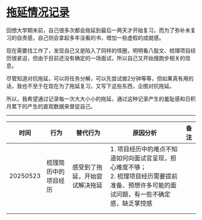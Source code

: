 # [拖延情况记录](https://github.com/zzturn/gitblog/issues/3)

回想大学期末前，自己很多次都会拖延到最后一两天才开始复习，而为了弥补未复习的自责感，自己则会拿起多年没看的书，增加一些虚假的成就感。

现在需要找工作了，发现自己又是陷入了同样的怪圈，明明看八股文、梳理项目经历很紧迫，但由于目前还没有确定的一场面试，所以自己又开始搜跑步相关的信息。

尽管知道对抗拖延，可以将任务分解，可以先尝试做2分钟等等，但如果真有用的话，我也不至于在现在为了拖延复习，又写下这些东西，企图对抗拖延。

所以，我希望通过记录每一次大大小小的拖延，通过这种记录产生的羞耻感和日积月累下的产生的直观数据来督促自己。

---

| 时间 | 行为 | 替代行为 | 原因分析 | 备注 |
|--------|--------|--------|--------|--------|
| 20250523 | 梳理简历中的项目经历 | 感受到了拖延，开始尝试解决拖延 | 1. 项目经历中的难点不知道如何向面试官呈现，担心难度不够；<br>2. 梳理项目经历需要提前准备、预想许多可能的面试问题，有一些不确定感，缺乏掌控感 |  |
| | | | | |
| | | | | |